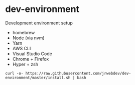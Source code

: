 # dev-environment

Development environment setup

* homebrew
* Node (via nvm)
* Yarn
* AWS CLI
* Visual Studio Code
* Chrome + Firefox
* Hyper + zsh

```
curl -o- https://raw.githubusercontent.com/jrwebdev/dev-environment/master/install.sh | bash
```

